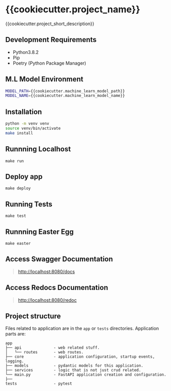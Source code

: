 # {{cookiecutter.project_name}}

{{cookiecutter.project_short_description}}

## Development Requirements

- Python3.8.2
- Pip
- Poetry (Python Package Manager)

## M.L Model Environment

```sh
MODEL_PATH={{cookiecutter.machine_learn_model_path}}
MODEL_NAME={{cookiecutter.machine_learn_model_name}}
```

## Installation

```sh
python -m venv venv
source venv/bin/activate
make install
```

## Runnning Localhost

`make run`

## Deploy app

`make deploy`

## Running Tests

`make test`

## Runnning Easter Egg

`make easter`

## Access Swagger Documentation

> <http://localhost:8080/docs>

## Access Redocs Documentation

> <http://localhost:8080/redoc>

## Project structure

Files related to application are in the `app` or `tests` directories.
Application parts are:

    app
    ├── api              - web related stuff.
    │   └── routes       - web routes.
    ├── core             - application configuration, startup events, logging.
    ├── models           - pydantic models for this application.
    ├── services         - logic that is not just crud related.
    └── main.py          - FastAPI application creation and configuration.
    ├──
    tests                - pytest
